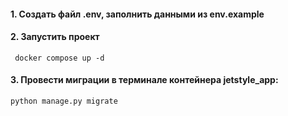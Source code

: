 #### 1. Создать файл .env, заполнить данными из env.example
#### 2. Запустить проект

```
 docker compose up -d
```

#### 3. Провести миграции в терминале контейнера jetstyle_app:

```
python manage.py migrate
```
